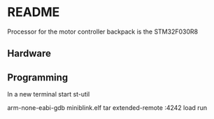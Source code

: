 # README

Processor for the motor controller backpack is the STM32F030R8

## Hardware

## Programming
In a new terminal start st-util

arm-none-eabi-gdb miniblink.elf
tar extended-remote :4242
load
run

